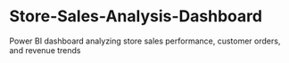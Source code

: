 # Store-Sales-Analysis-Dashboard
Power BI dashboard analyzing store sales performance, customer orders, and revenue trends
